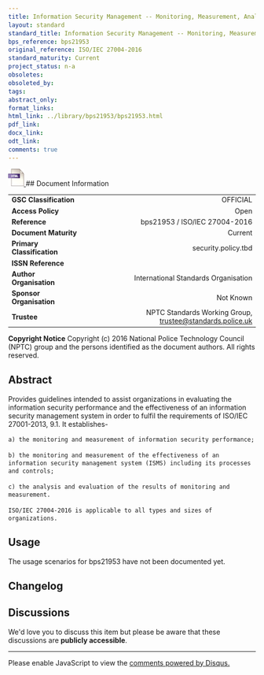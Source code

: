 ```yaml
---
title: Information Security Management -- Monitoring, Measurement, Analysis And Evaluation
layout: standard
standard_title: Information Security Management -- Monitoring, Measurement, Analysis And Evaluation
bps_reference: bps21953
original_reference: ISO/IEC 27004-2016
standard_maturity: Current
project_status: n-a
obsoletes: 
obsoleted_by: 
tags: 
abstract_only:
format_links:
html_link: ../library/bps21953/bps21953.html
pdf_link: 
docx_link: 
odt_link: 
comments: true
---
```



<a target="_blank" href="../library/bps21953/bps21953.html">
    <img src="../images/html@0.5x.png" alt="html link" title="html link" style="max-height:35px;">
</a>
## Document Information

|||
| :------- | ------: |
| **GSC Classification**     | OFFICIAL |
| **Access Policy**          | Open |
| **Reference**              | bps21953  / ISO/IEC 27004-2016  |
| **Document Maturity**      | Current |
| **Primary Classification** | security.policy.tbd |
| **ISSN Reference**         |  |
| **Author Organisation**    |International Standards Organisation|
| **Sponsor Organisation**   |Not Known|
| **Trustee**                | NPTC Standards Working Group, <a href="mailto:trustee@standards.police.uk?subject=bps21953 Information Security Management -- Monitoring, Measurement, Analysis And Evaluation">trustee@standards.police.uk |

**Copyright Notice**
Copyright (c) 2016 National Police Technology Council (NPTC) group and the persons identified as the document authors. All rights reserved.

## Abstract
Provides guidelines intended to assist organizations in evaluating the information security performance and the effectiveness of an information security management system in order to fulfil the requirements of ISO/IEC 27001-2013, 9.1. It establishes-
    
    a) the monitoring and measurement of information security performance;
    
    b) the monitoring and measurement of the effectiveness of an information security management system (ISMS) including its processes and controls;
    
    c) the analysis and evaluation of the results of monitoring and measurement.
    
    ISO/IEC 27004-2016 is applicable to all types and sizes of organizations.
        
## Usage
The usage scenarios for bps21953 have not been documented yet.

## Changelog


## Discussions
We'd love you to discuss this item but please be aware that these discussions are **publicly accessible**.
<hr>
<div id="disqus_thread"></div>

<script>

/**
*  RECOMMENDED CONFIGURATION VARIABLES: EDIT AND UNCOMMENT THE SECTION BELOW TO INSERT DYNAMIC VALUES FROM YOUR PLATFORM OR CMS.
*  LEARN WHY DEFINING THESE VARIABLES IS IMPORTANT: https://disqus.com/admin/universalcode/#configuration-variables*/
/*
var disqus_config = function () {
this.page.url = PAGE_URL;  // Replace PAGE_URL with your page's canonical URL variable
this.page.identifier = PAGE_IDENTIFIER; // Replace PAGE_IDENTIFIER with your page's unique identifier variable
};
*/
(function() { // DON'T EDIT BELOW THIS LINE
var d = document, s = d.createElement('script');
s.src = 'https://nptcstandards.disqus.com/embed.js';
s.setAttribute('data-timestamp', +new Date());
(d.head || d.body).appendChild(s);
})();
</script>
<noscript>Please enable JavaScript to view the <a href="https://disqus.com/?ref_noscript">comments powered by Disqus.</a></noscript>


